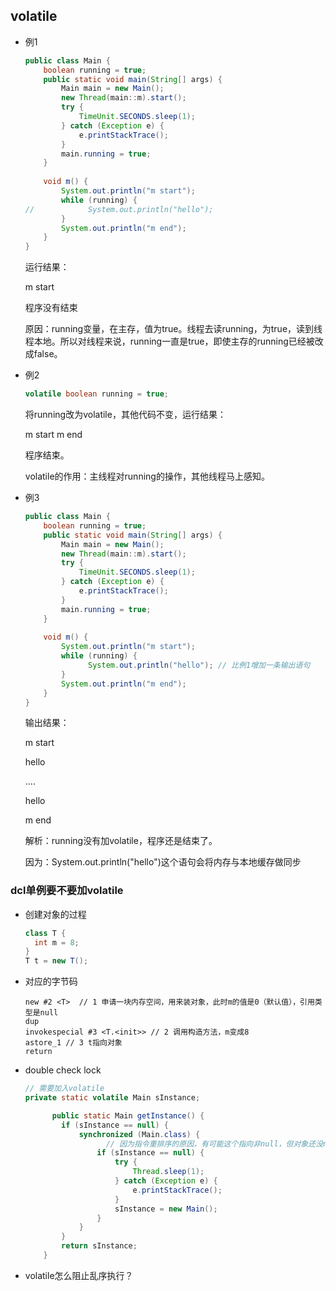 ## volatile

- 例1

  ```java
  public class Main {
      boolean running = true;
      public static void main(String[] args) {
          Main main = new Main();
          new Thread(main::m).start();
          try {
              TimeUnit.SECONDS.sleep(1);
          } catch (Exception e) {
              e.printStackTrace();
          }
          main.running = true;
      }
  	
      void m() {
          System.out.println("m start");
          while (running) {
  //            System.out.println("hello");
          }
          System.out.println("m end");
      }
  }
  ```

  运行结果：

  m start

  程序没有结束

  原因：running变量，在主存，值为true。线程去读running，为true，读到线程本地。所以对线程来说，running一直是true，即使主存的running已经被改成false。

- 例2

  ```java
  volatile boolean running = true;
  ```

  将running改为volatile，其他代码不变，运行结果：

  m start
  m end

  程序结束。

  volatile的作用：主线程对running的操作，其他线程马上感知。

- 例3

  ```java
  public class Main {
      boolean running = true;
      public static void main(String[] args) {
          Main main = new Main();
          new Thread(main::m).start();
          try {
              TimeUnit.SECONDS.sleep(1);
          } catch (Exception e) {
              e.printStackTrace();
          }
          main.running = true;
      }
  	
      void m() {
          System.out.println("m start");
          while (running) {
          		System.out.println("hello"); // 比例1增加一条输出语句
          }
          System.out.println("m end");
      }
  }
  ```

  输出结果：

  m start

  hello

  ....

  hello

  m end

  解析：running没有加volatile，程序还是结束了。

  因为：System.out.println("hello")这个语句会将内存与本地缓存做同步

### dcl单例要不要加volatile

- 创建对象的过程

  ```java
  class T {
  	int m = 8;
  }
  T t = new T();
  ```

- 对应的字节码

  ```
  new #2 <T>  // 1 申请一块内存空间，用来装对象，此时m的值是0（默认值），引用类型是null
  dup
  invokespecial #3 <T.<init>> // 2 调用构造方法，m变成8
  astore_1 // 3 t指向对象
  return 
  ```

- double check lock

  ```java
  // 需要加入volatile
  private static volatile Main sInstance;
  
  		public static Main getInstance() {
          if (sInstance == null) {
              synchronized (Main.class) {
                	// 因为指令重排序的原因，有可能这个指向非null，但对象还没new出
                  if (sInstance == null) {
                      try {
                          Thread.sleep(1);
                      } catch (Exception e) {
                          e.printStackTrace();
                      }
                      sInstance = new Main();
                  }
              }
          }
          return sInstance;
      }
  ```

- volatile怎么阻止乱序执行？

  